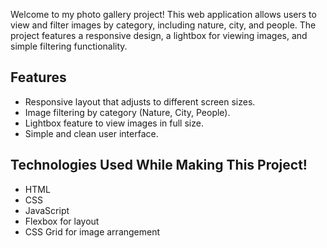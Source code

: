 Welcome to my photo gallery project! This web application allows users to view and filter images by category, including nature, city, and people. The project features a responsive design, a lightbox for viewing images, and simple filtering functionality.
## Features
- Responsive layout that adjusts to different screen sizes.
- Image filtering by category (Nature, City, People).
- Lightbox feature to view images in full size.
- Simple and clean user interface.
## Technologies Used While Making This Project!
- HTML
- CSS
- JavaScript
- Flexbox for layout
- CSS Grid for image arrangement
